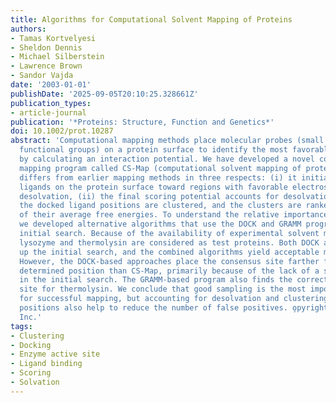 ```yaml
---
title: Algorithms for Computational Solvent Mapping of Proteins
authors:
- Tamas Kortvelyesi
- Sheldon Dennis
- Michael Silberstein
- Lawrence Brown
- Sandor Vajda
date: '2003-01-01'
publishDate: '2025-09-05T20:10:25.328661Z'
publication_types:
- article-journal
publication: '*Proteins: Structure, Function and Genetics*'
doi: 10.1002/prot.10287
abstract: 'Computational mapping methods place molecular probes (small molecules or
  functional groups) on a protein surface to identify the most favorable binding positions
  by calculating an interaction potential. We have developed a novel computational
  mapping program called CS-Map (computational solvent mapping of proteins), which
  differs from earlier mapping methods in three respects: (i) it initially moves the
  ligands on the protein surface toward regions with favorable electrostatics and
  desolvation, (ii) the final scoring potential accounts for desolvation, and (iii)
  the docked ligand positions are clustered, and the clusters are ranked on the basis
  of their average free energies. To understand the relative importance of these factors,
  we developed alternative algorithms that use the DOCK and GRAMM programs for the
  initial search. Because of the availability of experimental solvent mapping data,
  lysozyme and thermolysin are considered as test proteins. Both DOCK and GRAMM speed
  up the initial search, and the combined algorithms yield acceptable mapping results.
  However, the DOCK-based approaches place the consensus site farther from its experimentally
  determined position than CS-Map, primarily because of the lack of a solvation term
  in the initial search. The GRAMM-based program also finds the correct consensus
  site for thermolysin. We conclude that good sampling is the most important requirement
  for successful mapping, but accounting for desolvation and clustering of ligand
  positions also help to reduce the number of false positives. o̧pyright 2003 Wiley-Liss,
  Inc.'
tags:
- Clustering
- Docking
- Enzyme active site
- Ligand binding
- Scoring
- Solvation
---
```

